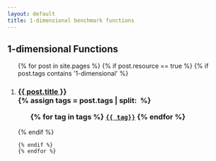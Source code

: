 ```yaml
---
layout: default
title: 1-dimensional benchmark functions
---
```

<div class="home">

  <h2>1-dimensional Functions</h2>

  <ol >
    {% for post in site.pages %}
	{% if post.resource == true %}
	{% if post.tags contains '1-dimensional' %}
		 <li>
        <h3>
          <a href="{{ post.url | prepend: site.baseurl }}">{{ post.title }}</a>
		  <br />
		{% assign tags = post.tags | split:&nbsp; %}
		<ul>
			{% for tag in tags %}
			<code><a class="fcntag" href="{{ tag | prepend:'/' | prepend: site.baseurl }}">{{ tag}}</a></code>
			{% endfor %}
		</ul>
        </h3>
      </li>
	{% endif %}
     
    {% endif %}
	{% endfor %}
  </ol>

</div>